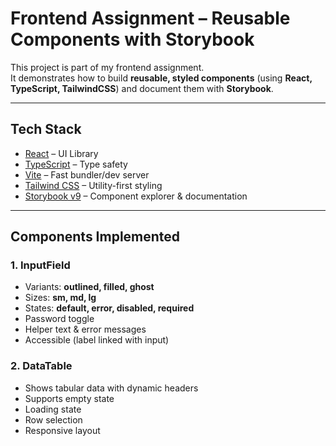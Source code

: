 # Frontend Assignment – Reusable Components with Storybook

This project is part of my frontend assignment.  
It demonstrates how to build **reusable, styled components** (using **React, TypeScript, TailwindCSS**) and document them with **Storybook**.

---

## Tech Stack
- [React](https://react.dev/) – UI Library  
- [TypeScript](https://www.typescriptlang.org/) – Type safety  
- [Vite](https://vitejs.dev/) – Fast bundler/dev server  
- [Tailwind CSS](https://tailwindcss.com/) – Utility-first styling  
- [Storybook v9](https://storybook.js.org/) – Component explorer & documentation  

---

## Components Implemented

### 1. InputField
- Variants: **outlined, filled, ghost**  
- Sizes: **sm, md, lg**  
- States: **default, error, disabled, required**  
- Password toggle  
- Helper text & error messages  
- Accessible (label linked with input)  

### 2. DataTable
- Shows tabular data with dynamic headers  
- Supports empty state  
- Loading state  
- Row selection  
- Responsive layout  



